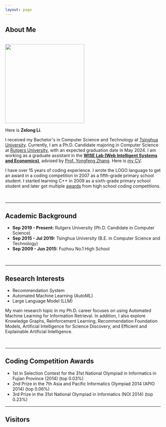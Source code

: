 ```yaml
---
layout: page
---
```


## About Me

<br>

<img src="https://lzl65825.github.io/lizelong_new.jpg" class="floatpic" width="256" height="256">

Here is **Zelong Li**.

I received my Bachelor's in Computer Science and Technology at [Tsinghua University](https://www.cs.tsinghua.edu.cn/). Currently, I am a Ph.D. Candidate majoring in Computer Science at [Rutgers University](https://www.cs.rutgers.edu/), with an expected graduation date in May 2024. I am working as a graduate assistant in the [**WISE Lab (Web Intelligent Systems and Economics)**](https://wise.cs.rutgers.edu/), advised by [Prof. Yongfeng Zhang](http://www.yongfeng.me/). Here is [my CV](https://lzl65825.github.io/file/CV_Zelong_Li.pdf).

I have over 15 years of coding experience. I wrote the LOGO language to get an award in a coding competition in 2007 as a fifth-grade primary school student. I started learning C++ in 2009 as a sixth-grade primary school student and later got multiple [awards](https://lzl65825.github.io/awards/) from high school coding competitions.

<br>

---

## Academic Background

- **Sep 2019 - Present:** Rutgers University (Ph.D. Candidate in Computer Science)
- **Sep 2015 - Jul 2019:** Tsinghua University (B.E. in Computer Science and Technology)
- **Sep 2009 - Jun 2015:** Fuzhou No.1 High School

<br>

---

## Research Interests

- Recommendation System
- Automated Machine Learning (AutoML)
- Large Language Model (LLM)

My main research topic in my Ph.D. career focuses on using  Automated Machine Learning for Information Retrieval. In addition, I also explore Knowledge Graphs, Reinforcement Learning, Recommendation Foundation Models, Artificial Intelligence for Science Discovery, and Efficient and Explainable Artificial Intelligence.

<br>

---

## Coding Competition Awards

- 1st in Selection Contest for the 31st National Olympiad in Informatics in Fujian Province (2014) (top 0.03%)
- 2nd Prize in the 7th Asia and Pacific Informatics Olympiad 2014 (APIO 2014) (top 0.06%)
- 3rd Prize in the 31st National Olympiad in Informatics (NOI 2014) (top 0.23%)

---

## Visitors

<script type="text/javascript" id="clstr_globe" src="//clustrmaps.com/globe.js?d=e2KHB4YAR3FIT1F7hcvvZhHpkfeF1hFKX0nljcv8X0A" width="30px" height="30px"></script>
